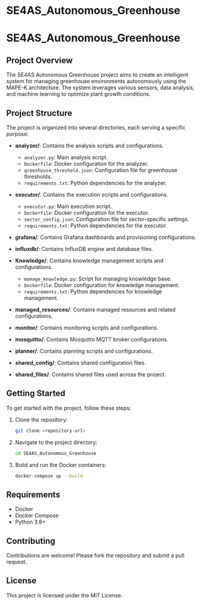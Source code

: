 # SE4AS_Autonomous_Greenhouse
# SE4AS_Autonomous_Greenhouse

## Project Overview
The SE4AS Autonomous Greenhouse project aims to create an intelligent system for managing greenhouse environments autonomously using the MAPE-K architecture. The system leverages various sensors, data analysis, and machine learning to optimize plant growth conditions.

## Project Structure
The project is organized into several directories, each serving a specific purpose:

- **analyzer/**: Contains the analysis scripts and configurations.
  - `analyzer.py`: Main analysis script.
  - `Dockerfile`: Docker configuration for the analyzer.
  - `greenhouse_threshold.json`: Configuration file for greenhouse thresholds.
  - `requirements.txt`: Python dependencies for the analyzer.

- **executor/**: Contains the execution scripts and configurations.
  - `executor.py`: Main execution script.
  - `Dockerfile`: Docker configuration for the executor.
  - `sector_config.json`: Configuration file for sector-specific settings.
  - `requirements.txt`: Python dependencies for the executor.

- **grafana/**: Contains Grafana dashboards and provisioning configurations.

- **influxdb/**: Contains InfluxDB engine and database files.

- **Knowledge/**: Contains knowledge management scripts and configurations.
  - `manage_knowledge.py`: Script for managing knowledge base.
  - `Dockerfile`: Docker configuration for knowledge management.
  - `requirements.txt`: Python dependencies for knowledge management.

- **managed_resources/**: Contains managed resources and related configurations.

- **monitor/**: Contains monitoring scripts and configurations.

- **mosquitto/**: Contains Mosquitto MQTT broker configurations.

- **planner/**: Contains planning scripts and configurations.

- **shared_config/**: Contains shared configuration files.

- **shared_files/**: Contains shared files used across the project.

## Getting Started
To get started with the project, follow these steps:

1. Clone the repository:
    ```sh
    git clone <repository-url>
    ```

2. Navigate to the project directory:
    ```sh
    cd SE4AS_Autonomous_Greenhouse
    ```

3. Build and run the Docker containers:
    ```sh
    docker-compose up --build
    ```

## Requirements
- Docker
- Docker Compose
- Python 3.8+

## Contributing
Contributions are welcome! Please fork the repository and submit a pull request.

## License
This project is licensed under the MIT License.